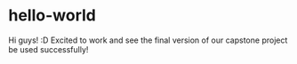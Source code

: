 # hello-world

Hi guys! :D
Excited to work and see the final version of our capstone project be used successfully!
